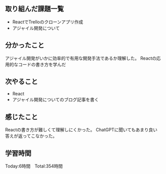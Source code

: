 ## 取り組んだ課題一覧

- ReactでTrelloのクローンアプリ作成
- アジャイル開発について

## 分かったこと

アジャイル開発がいかに効率的で有用な開発手法であるか理解した。
Reactの応用的なコードの書き方を学んだ


## 次やること　

- React
- アジャイル開発についてのブログ記事を書く


## 感じたこと

Reactの書き方が難しくて理解しにくかった。
ChatGPTに聞いてもあまり良い答えが返ってこなかった。



## 学習時間

Today:6時間　Total:354時間
